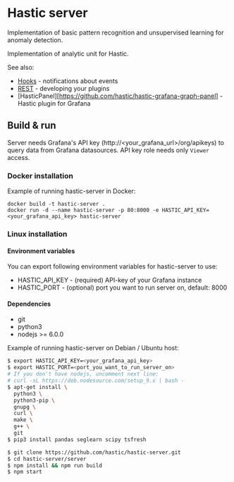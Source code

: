 # Hastic server

Implementation of basic pattern recognition and unsupervised learning for anomaly detection.

Implementation of analytic unit for Hastic. 

See also:
* [Hooks](https://github.com/hastic/hastic-server/blob/master/HOOKS.md) - notifications about events
* [REST](REST.md) - developing your plugins
* [HasticPanel][https://github.com/hastic/hastic-grafana-graph-panel] - Hastic plugin for Grafana 

## Build & run

Server needs Grafana's API key (http://<your_grafana_url>/org/apikeys) to query data from Grafana datasources.
API key role needs only `Viewer` access.

### Docker installation

Example of running hastic-server in Docker:

```
docker build -t hastic-server .
docker run -d --name hastic-server -p 80:8000 -e HASTIC_API_KEY=<your_grafana_api_key> hastic-server
```

### Linux installation

#### Environment variables

You can export following environment variables for hastic-server to use:
- HASTIC_API_KEY - (required) API-key of your Grafana instance
- HASTIC_PORT - (optional) port you want to run server on, default: 8000

#### Dependencies

- git
- python3
- nodejs >= 6.0.0

Example of running hastic-server on Debian / Ubuntu host:

```bash
$ export HASTIC_API_KEY=<your_grafana_api_key>
$ export HASTIC_PORT=<port_you_want_to_run_server_on>
# If you don't have nodejs, uncomment next line:
# curl -sL https://deb.nodesource.com/setup_9.x | bash -
$ apt-get install \
  python3 \
  python3-pip \
  gnupg \
  curl \
  make \
  g++ \
  git
$ pip3 install pandas seglearn scipy tsfresh

$ git clone https://github.com/hastic/hastic-server.git
$ cd hastic-server/server
$ npm install && npm run build
$ npm start
```
